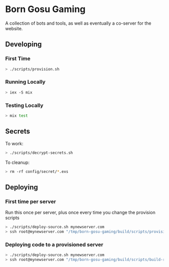 # Born Gosu Gaming

A collection of bots and tools, as well as eventually a co-server for the website.

## Developing

### First Time
```bash
> ./scripts/provision.sh
```

### Running Locally

```bash
> iex -S mix
```

### Testing Locally

```bash
> mix test
```

## Secrets

To work:
```bash
> ./scripts/decrypt-secrets.sh
```

To cleanup:
```bash
> rm -rf config/secret/*.exs
```

## Deploying

### First time per server

Run this once per server, plus once every time you change the provision scripts

```bash
> ./scripts/deploy-source.sh mynewserver.com
> ssh root@mynewserver.com "/tmp/born-gosu-gaming/build/scripts/provision.sh"
```

### Deploying code to a provisioned server

```bash
> ./scripts/deploy-source.sh mynewserver.com
> ssh root@mynewserver.com "/tmp/born-gosu-gaming/build/scripts/build-release.sh"
```
